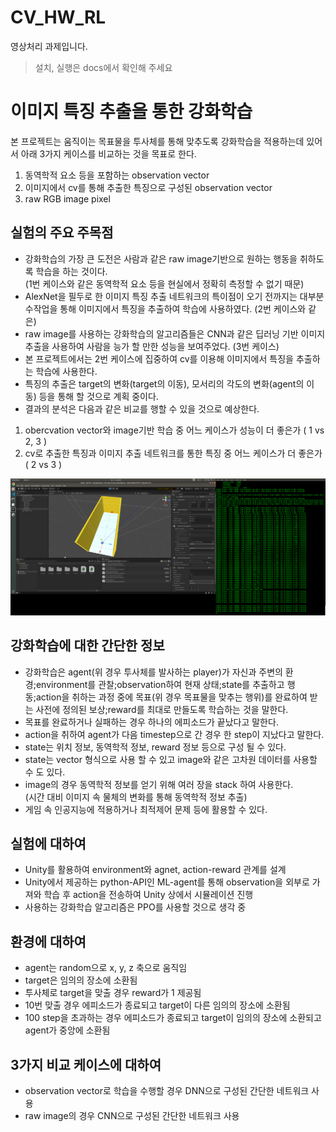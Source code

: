 # CV_HW_RL
영상처리 과제입니다.

>설치, 실행은 docs에서 확인해 주세요

# 이미지 특징 추출을 통한 강화학습

본 프로젝트는 움직이는 목표물을 투사체를 통해 맞추도록 강화학습을 적용하는데 있어서 아래 3가지 케이스를 비교하는 것을 목표로 한다.
1. 동역학적 요소 등을 포함하는 observation vector
2. 이미지에서 cv를 통해 추출한 특징으로 구성된 observation vector
3. raw RGB image pixel 

## 실험의 주요 주목점

- 강화학습의 가장 큰 도전은 사람과 같은 raw image기반으로 원하는 행동을 취하도록 학습을 하는 것이다.  
(1번 케이스와 같은 동역학적 요소 등을 현실에서 정확히 측정할 수 없기 때문)
- AlexNet을 필두로 한 이미지 특징 추출 네트워크의 특이점이 오기 전까지는 대부분 수작업을 통해 이미지에서 특징을 추출하여 학습에 사용하였다. (2번 케이스와 같은)
- raw image를 사용하는 강화학습의 알고리즘들은 CNN과 같은 딥러닝 기반 이미지 추출을 사용하여 사람을 능가 할 만한 성능을 보여주었다. (3번 케이스)
- 본 프로젝트에서는 2번 케이스에 집중하여 cv를 이용해 이미지에서 특징을 추출하는 학습에 사용한다.
- 특징의 추출은 target의 변화(target의 이동), 모서리의 각도의 변화(agent의 이동) 등을 통해 할 것으로 계획 중이다.
- 결과의 분석은 다음과 같은 비교를 행할 수 있을 것으로 예상한다.
1. obercvation vector와 image기반 학습 중 어느 케이스가 성능이 더 좋은가 ( 1 vs 2, 3 )
2. cv로 추출한 특징과 이미지 추출 네트워크를 통한 특징 중 어느 케이스가 더 좋은가 ( 2 vs 3 )

![img](./docs/image/screenshot1.png)

## 강화학습에 대한 간단한 정보

- 강화학습은 agent(위 경우 투사체를 발사하는 player)가 자신과 주변의 환경;environment를 관찰;observation하여 현재 상태;state를 추출하고 행동;action을 취하는 과정 중에 목표(위 경우 목표물을 맞추는 행위)를 완료하여 받는 사전에 정의된 보상;reward를 최대로 만들도록 학습하는 것을 말한다. 
- 목표를 완료하거나 실패하는 경우 하나의 에피소드가 끝났다고 말한다.
- action을 취하여 agent가 다음 timestep으로 간 경우 한 step이 지났다고 말한다.
- state는 위치 정보, 동역학적 정보, reward 정보 등으로 구성 될 수 있다.
- state는 vector 형식으로 사용 할 수 있고 image와 같은 고차원 데이터를 사용할 수 도 있다.
- image의 경우 동역학적 정보를 얻기 위해 여러 장을 stack 하여 사용한다.  
(시간 대비 이미지 속 물체의 변화를 통해 동역학적 정보 추출)
- 게임 속 인공지능에 적용하거나 최적제어 문제 등에 활용할 수 있다.

## 실험에 대하여

- Unity를 활용하여 environment와 agnet, action-reward 관계를 설계
- Unity에서 제공하는 python-API인 ML-agent를 통해 observation을 외부로 가져와 학습 후 action을 전송하여 Unity 상에서 시뮬레이션 진행
- 사용하는 강화학습 알고리즘은 PPO를 사용할 것으로 생각 중

## 환경에 대하여

- agent는 random으로 x, y, z 축으로 움직임
- target은 임의의 장소에 소환됨
- 투사체로 target을 맞출 경우 reward가 1 제공됨
- 10번 맞출 경우 에피소드가 종료되고 target이 다른 임의의 장소에 소환됨
- 100 step을 초과하는 경우 에피소드가 종료되고 target이 임의의 장소에 소환되고 agent가 중앙에 소환됨

## 3가지 비교 케이스에 대하여
- observation vector로 학습을 수행할 경우 DNN으로 구성된 간단한 네트워크 사용
- raw image의 경우 CNN으로 구성된 간단한 네트워크 사용



